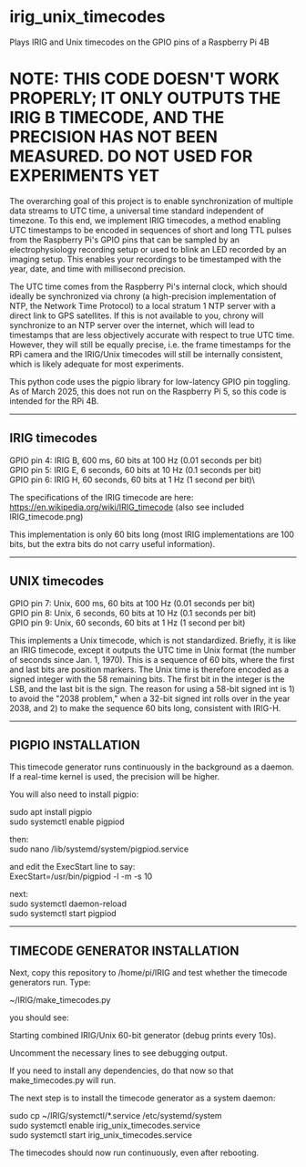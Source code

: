 # irig_unix_timecodes
Plays IRIG and Unix timecodes on the GPIO pins of a Raspberry Pi 4B

<h1>NOTE: THIS CODE DOESN'T WORK PROPERLY; IT ONLY OUTPUTS THE IRIG B TIMECODE, AND THE PRECISION HAS NOT BEEN MEASURED. DO NOT USED FOR EXPERIMENTS YET</h1>

The overarching goal of this project is to enable synchronization of multiple data streams to UTC time, a universal time standard independent of timezone. To this end, we implement IRIG timecodes, a method enabling UTC timestamps to be encoded in sequences of short and long TTL pulses from the Raspberry Pi's GPIO pins that can be sampled by an electrophysiology recording setup or used to blink an LED recorded by an imaging setup. This enables your recordings to be timestamped with the year, date, and time with millisecond precision.

The UTC time comes from the Raspberry Pi's internal clock, which should ideally be synchronized via chrony (a high-precision implementation of NTP, the Network Time Protocol) to a local stratum 1 NTP server with a direct link to GPS satellites. If this is not available to you, chrony will synchronize to an NTP server over the internet, which will lead to timestamps that are less objectively accurate with respect to true UTC time. However, they will still be equally precise, i.e. the frame timestamps for the RPi camera and the IRIG/Unix timecodes will still be internally consistent, which is likely adequate for most experiments.

This python code uses the pigpio library for low-latency GPIO pin toggling. As of March 2025, this does not run on the Raspberry Pi 5, so this code is intended for the RPi 4B. 

--------------
IRIG timecodes
--------------

GPIO pin 4: IRIG B, 600 ms, 60 bits at 100 Hz (0.01 seconds per bit)\
GPIO pin 5: IRIG E, 6 seconds, 60 bits at 10 Hz (0.1 seconds per bit)\
GPIO pin 6: IRIG H, 60 seconds, 60 bits at 1 Hz (1 second per bit)\

The specifications of the IRIG timecode are here:\
https://en.wikipedia.org/wiki/IRIG_timecode (also see included IRIG_timecode.png)

This implementation is only 60 bits long (most IRIG implementations are 100 bits, but the extra bits do not carry useful information).

--------------
UNIX timecodes
--------------

GPIO pin 7: Unix, 600 ms, 60 bits at 100 Hz (0.01 seconds per bit)\
GPIO pin 8: Unix, 6 seconds, 60 bits at 10 Hz (0.1 seconds per bit)\
GPIO pin 9: Unix, 60 seconds, 60 bits at 1 Hz (1 second per bit)

This implements a Unix timecode, which is not standardized. Briefly, it is like an IRIG timecode, except it outputs the UTC time in Unix format (the number of seconds since Jan. 1, 1970). This is a sequence of 60 bits, where the first and last bits are position markers. The Unix time is therefore encoded as a signed integer with the 58 remaining bits. The first bit in the integer is the LSB, and the last bit is the sign. The reason for using a 58-bit signed int is 1) to avoid the "2038 problem," when a 32-bit signed int rolls over in the year 2038, and 2) to make the sequence 60 bits long, consistent with IRIG-H.


-------------------
PIGPIO INSTALLATION
-------------------

This timecode generator runs continuously in the background as a daemon. If a real-time kernel is used, the precision will be higher.

You will also need to install pigpio:

sudo apt install pigpio\
sudo systemctl enable pigpiod

then:\
sudo nano /lib/systemd/system/pigpiod.service

and edit the ExecStart line to say:\
ExecStart=/usr/bin/pigpiod -l -m -s 10

next:\
sudo systemctl daemon-reload\
sudo systemctl start pigpiod


-------------------------------
TIMECODE GENERATOR INSTALLATION
-------------------------------

Next, copy this repository to /home/pi/IRIG and test whether the timecode generators run. Type:

~/IRIG/make_timecodes.py

you should see:

Starting combined IRIG/Unix 60-bit generator (debug prints every 10s).

Uncomment the necessary lines to see debugging output.

If you need to install any dependencies, do that now so that make_timecodes.py will run.

The next step is to install the timecode generator as a system daemon:

sudo cp ~/IRIG/systemctl/*.service /etc/systemd/system\
sudo systemctl enable irig_unix_timecodes.service\
sudo systemctl start irig_unix_timecodes.service

The timecodes should now run continuously, even after rebooting.